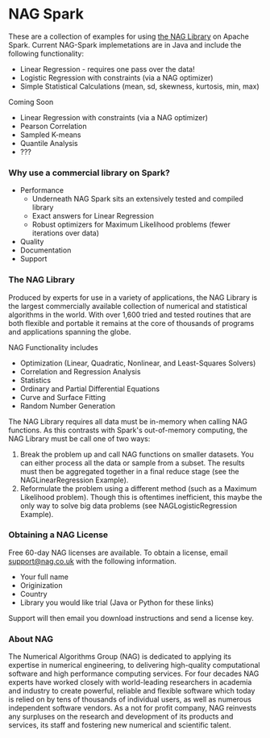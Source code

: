 # NAG Spark

These are a collection of examples for using [the NAG Library] on Apache Spark. Current NAG-Spark implemetations are in Java and include the following functionality:
 - Linear Regression - requires one pass over the data!
 - Logistic Regression with constraints (via a NAG optimizer)
 - Simple Statistical Calculations (mean, sd, skewness, kurtosis, min, max)

Coming Soon
- Linear Regression with constraints (via a NAG optimizer)
- Pearson Correlation 
- Sampled K-means
- Quantile Analysis
- ???

### Why use a commercial library on Spark?
 - Performance
   - Underneath NAG Spark sits an extensively tested and compiled library 
   - Exact answers for Linear Regression
   - Robust optimizers for Maximum Likelihood problems (fewer iterations over data)
 - Quality
 - Documentation
 - Support


### The NAG Library
Produced by experts for use in a variety of applications, the NAG Library is the largest commercially available collection of numerical and statistical algorithms in the world. With over 1,600 tried and tested routines that are both flexible and portable it remains at the core of thousands of programs and applications spanning the globe.

NAG Functionality includes
 - Optimization (Linear, Quadratic, Nonlinear, and Least-Squares Solvers)
 - Correlation and Regression Analysis
 - Statistics
 - Ordinary and Partial Differential Equations
 - Curve and Surface Fitting
 - Random Number Generation

The NAG Library requires all data must be in-memory when calling NAG functions. As this contrasts with Spark's out-of-memory computing, the NAG Library must be call one of two ways:
1. Break the problem up and call NAG functions on smaller datasets. You can either process all the data or sample from a subset. The results must then be aggregated together in a final reduce stage (see the NAGLinearRegression Example).
2. Reformulate the problem using a different method (such as a Maximum Likelihood problem). Though this is oftentimes inefficient, this maybe the only way to solve big data problems (see NAGLogisticRegression Example).

### Obtaining a NAG License
Free 60-day NAG licenses are available. To obtain a license, email support@nag.co.uk with the following information.
 - Your full name
 - Originization
 - Country
 - Library you would like trial (Java or Python for these links)

Support will then email you download instructions and send a license key.

### About NAG
The Numerical Algorithms Group (NAG) is dedicated to applying its expertise in numerical engineering, to delivering high-quality computational software and high performance computing services. For four decades NAG experts have worked closely with world-leading researchers in academia and industry to create powerful, reliable and flexible software which today is relied on by tens of thousands of individual users, as well as numerous independent software vendors. As a not for profit company, NAG reinvests any surpluses on the research and development of its products and services, its staff and fostering new numerical and scientific talent.

[the NAG Library]: http://nag.com/numeric/numerical_libraries.asp
